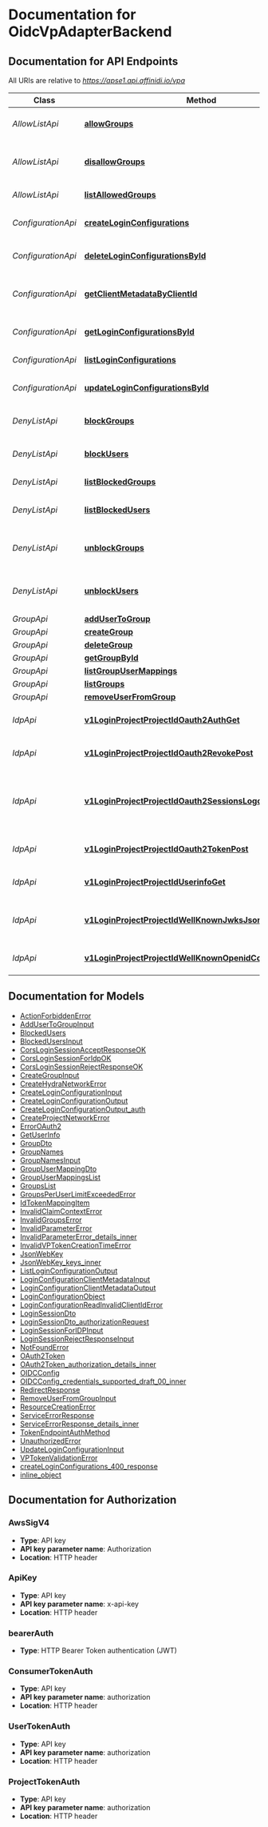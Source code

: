# Documentation for OidcVpAdapterBackend

<a name="documentation-for-api-endpoints"></a>

## Documentation for API Endpoints

All URIs are relative to *https://apse1.api.affinidi.io/vpa*

| Class              | Method                                                                                                                              | HTTP request                                                           | Description                                           |
| ------------------ | ----------------------------------------------------------------------------------------------------------------------------------- | ---------------------------------------------------------------------- | ----------------------------------------------------- |
| _AllowListApi_     | [**allowGroups**](Apis/AllowListApi.md#allowgroups)                                                                                 | **POST** /v1/allow-list/groups/add                                     | Allow Single or Multiple Groups                       |
| _AllowListApi_     | [**disallowGroups**](Apis/AllowListApi.md#disallowgroups)                                                                           | **POST** /v1/allow-list/groups/remove                                  | Disallow Single or Multiple Groups                    |
| _AllowListApi_     | [**listAllowedGroups**](Apis/AllowListApi.md#listallowedgroups)                                                                     | **GET** /v1/allow-list/groups                                          | Get Allowed Groups                                    |
| _ConfigurationApi_ | [**createLoginConfigurations**](Apis/ConfigurationApi.md#createloginconfigurations)                                                 | **POST** /v1/login/configurations                                      | Create a new login configuration                      |
| _ConfigurationApi_ | [**deleteLoginConfigurationsById**](Apis/ConfigurationApi.md#deleteloginconfigurationsbyid)                                         | **DELETE** /v1/login/configurations/{configurationId}                  | Delete login configurations by ID                     |
| _ConfigurationApi_ | [**getClientMetadataByClientId**](Apis/ConfigurationApi.md#getclientmetadatabyclientid)                                             | **GET** /v1/login/configurations/metadata/{clientId}                   | Get Client Metadata By OAuth 2.0 Client ID            |
| _ConfigurationApi_ | [**getLoginConfigurationsById**](Apis/ConfigurationApi.md#getloginconfigurationsbyid)                                               | **GET** /v1/login/configurations/{configurationId}                     | Get login configuration by ID                         |
| _ConfigurationApi_ | [**listLoginConfigurations**](Apis/ConfigurationApi.md#listloginconfigurations)                                                     | **GET** /v1/login/configurations                                       | List login configurations                             |
| _ConfigurationApi_ | [**updateLoginConfigurationsById**](Apis/ConfigurationApi.md#updateloginconfigurationsbyid)                                         | **PATCH** /v1/login/configurations/{configurationId}                   | Update login configurations by ID                     |
| _DenyListApi_      | [**blockGroups**](Apis/DenyListApi.md#blockgroups)                                                                                  | **POST** /v1/deny-list/groups/add                                      | Block Single or Multiple Groups                       |
| _DenyListApi_      | [**blockUsers**](Apis/DenyListApi.md#blockusers)                                                                                    | **POST** /v1/deny-list/users/add                                       | Block Single or Multiple user ids                     |
| _DenyListApi_      | [**listBlockedGroups**](Apis/DenyListApi.md#listblockedgroups)                                                                      | **GET** /v1/deny-list/groups                                           | Get Blocked Groups                                    |
| _DenyListApi_      | [**listBlockedUsers**](Apis/DenyListApi.md#listblockedusers)                                                                        | **GET** /v1/deny-list/users                                            | Get List of Blocked Users                             |
| _DenyListApi_      | [**unblockGroups**](Apis/DenyListApi.md#unblockgroups)                                                                              | **POST** /v1/deny-list/groups/remove                                   | Unblock Single or Multiple Groups                     |
| _DenyListApi_      | [**unblockUsers**](Apis/DenyListApi.md#unblockusers)                                                                                | **POST** /v1/deny-list/users/remove                                    | Unblock Single or Multiple user ids                   |
| _GroupApi_         | [**addUserToGroup**](Apis/GroupApi.md#addusertogroup)                                                                               | **POST** /v1/groups/{groupName}/users                                  |                                                       |
| _GroupApi_         | [**createGroup**](Apis/GroupApi.md#creategroup)                                                                                     | **POST** /v1/groups                                                    |                                                       |
| _GroupApi_         | [**deleteGroup**](Apis/GroupApi.md#deletegroup)                                                                                     | **DELETE** /v1/groups/{groupName}                                      |                                                       |
| _GroupApi_         | [**getGroupById**](Apis/GroupApi.md#getgroupbyid)                                                                                   | **GET** /v1/groups/{groupName}                                         |                                                       |
| _GroupApi_         | [**listGroupUserMappings**](Apis/GroupApi.md#listgroupusermappings)                                                                 | **GET** /v1/groups/{groupName}/users                                   |                                                       |
| _GroupApi_         | [**listGroups**](Apis/GroupApi.md#listgroups)                                                                                       | **GET** /v1/groups                                                     |                                                       |
| _GroupApi_         | [**removeUserFromGroup**](Apis/GroupApi.md#removeuserfromgroup)                                                                     | **DELETE** /v1/groups/{groupName}/users                                |                                                       |
| _IdpApi_           | [**v1LoginProjectProjectIdOauth2AuthGet**](Apis/IdpApi.md#v1loginprojectprojectidoauth2authget)                                     | **GET** /v1/login/project/{projectId}/oauth2/auth                      | OAuth 2.0 Authorize Endpoint                          |
| _IdpApi_           | [**v1LoginProjectProjectIdOauth2RevokePost**](Apis/IdpApi.md#v1loginprojectprojectidoauth2revokepost)                               | **POST** /v1/login/project/{projectId}/oauth2/revoke                   | Revoke OAuth 2.0 Access or Refresh Token              |
| _IdpApi_           | [**v1LoginProjectProjectIdOauth2SessionsLogoutGet**](Apis/IdpApi.md#v1loginprojectprojectidoauth2sessionslogoutget)                 | **GET** /v1/login/project/{projectId}/oauth2/sessions/logout           | OpenID Connect Front- and Back-channel Enabled Logout |
| _IdpApi_           | [**v1LoginProjectProjectIdOauth2TokenPost**](Apis/IdpApi.md#v1loginprojectprojectidoauth2tokenpost)                                 | **POST** /v1/login/project/{projectId}/oauth2/token                    | The OAuth 2.0 Token Endpoint                          |
| _IdpApi_           | [**v1LoginProjectProjectIdUserinfoGet**](Apis/IdpApi.md#v1loginprojectprojectiduserinfoget)                                         | **GET** /v1/login/project/{projectId}/userinfo                         | OpenID Connect Userinfo                               |
| _IdpApi_           | [**v1LoginProjectProjectIdWellKnownJwksJsonGet**](Apis/IdpApi.md#v1loginprojectprojectidwellknownjwksjsonget)                       | **GET** /v1/login/project/{projectId}/.well-known/jwks.json            | Discover Well-Known JSON Web Keys                     |
| _IdpApi_           | [**v1LoginProjectProjectIdWellKnownOpenidConfigurationGet**](Apis/IdpApi.md#v1loginprojectprojectidwellknownopenidconfigurationget) | **GET** /v1/login/project/{projectId}/.well-known/openid-configuration | OpenID Connect Discovery                              |

<a name="documentation-for-models"></a>

## Documentation for Models

- [ActionForbiddenError](./Models/ActionForbiddenError.md)
- [AddUserToGroupInput](./Models/AddUserToGroupInput.md)
- [BlockedUsers](./Models/BlockedUsers.md)
- [BlockedUsersInput](./Models/BlockedUsersInput.md)
- [CorsLoginSessionAcceptResponseOK](./Models/CorsLoginSessionAcceptResponseOK.md)
- [CorsLoginSessionForIdpOK](./Models/CorsLoginSessionForIdpOK.md)
- [CorsLoginSessionRejectResponseOK](./Models/CorsLoginSessionRejectResponseOK.md)
- [CreateGroupInput](./Models/CreateGroupInput.md)
- [CreateHydraNetworkError](./Models/CreateHydraNetworkError.md)
- [CreateLoginConfigurationInput](./Models/CreateLoginConfigurationInput.md)
- [CreateLoginConfigurationOutput](./Models/CreateLoginConfigurationOutput.md)
- [CreateLoginConfigurationOutput_auth](./Models/CreateLoginConfigurationOutput_auth.md)
- [CreateProjectNetworkError](./Models/CreateProjectNetworkError.md)
- [ErrorOAuth2](./Models/ErrorOAuth2.md)
- [GetUserInfo](./Models/GetUserInfo.md)
- [GroupDto](./Models/GroupDto.md)
- [GroupNames](./Models/GroupNames.md)
- [GroupNamesInput](./Models/GroupNamesInput.md)
- [GroupUserMappingDto](./Models/GroupUserMappingDto.md)
- [GroupUserMappingsList](./Models/GroupUserMappingsList.md)
- [GroupsList](./Models/GroupsList.md)
- [GroupsPerUserLimitExceededError](./Models/GroupsPerUserLimitExceededError.md)
- [IdTokenMappingItem](./Models/IdTokenMappingItem.md)
- [InvalidClaimContextError](./Models/InvalidClaimContextError.md)
- [InvalidGroupsError](./Models/InvalidGroupsError.md)
- [InvalidParameterError](./Models/InvalidParameterError.md)
- [InvalidParameterError_details_inner](./Models/InvalidParameterError_details_inner.md)
- [InvalidVPTokenCreationTimeError](./Models/InvalidVPTokenCreationTimeError.md)
- [JsonWebKey](./Models/JsonWebKey.md)
- [JsonWebKey_keys_inner](./Models/JsonWebKey_keys_inner.md)
- [ListLoginConfigurationOutput](./Models/ListLoginConfigurationOutput.md)
- [LoginConfigurationClientMetadataInput](./Models/LoginConfigurationClientMetadataInput.md)
- [LoginConfigurationClientMetadataOutput](./Models/LoginConfigurationClientMetadataOutput.md)
- [LoginConfigurationObject](./Models/LoginConfigurationObject.md)
- [LoginConfigurationReadInvalidClientIdError](./Models/LoginConfigurationReadInvalidClientIdError.md)
- [LoginSessionDto](./Models/LoginSessionDto.md)
- [LoginSessionDto_authorizationRequest](./Models/LoginSessionDto_authorizationRequest.md)
- [LoginSessionForIDPInput](./Models/LoginSessionForIDPInput.md)
- [LoginSessionRejectResponseInput](./Models/LoginSessionRejectResponseInput.md)
- [NotFoundError](./Models/NotFoundError.md)
- [OAuth2Token](./Models/OAuth2Token.md)
- [OAuth2Token_authorization_details_inner](./Models/OAuth2Token_authorization_details_inner.md)
- [OIDCConfig](./Models/OIDCConfig.md)
- [OIDCConfig_credentials_supported_draft_00_inner](./Models/OIDCConfig_credentials_supported_draft_00_inner.md)
- [RedirectResponse](./Models/RedirectResponse.md)
- [RemoveUserFromGroupInput](./Models/RemoveUserFromGroupInput.md)
- [ResourceCreationError](./Models/ResourceCreationError.md)
- [ServiceErrorResponse](./Models/ServiceErrorResponse.md)
- [ServiceErrorResponse_details_inner](./Models/ServiceErrorResponse_details_inner.md)
- [TokenEndpointAuthMethod](./Models/TokenEndpointAuthMethod.md)
- [UnauthorizedError](./Models/UnauthorizedError.md)
- [UpdateLoginConfigurationInput](./Models/UpdateLoginConfigurationInput.md)
- [VPTokenValidationError](./Models/VPTokenValidationError.md)
- [createLoginConfigurations_400_response](./Models/createLoginConfigurations_400_response.md)
- [inline_object](./Models/inline_object.md)

<a name="documentation-for-authorization"></a>

## Documentation for Authorization

<a name="AwsSigV4"></a>

### AwsSigV4

- **Type**: API key
- **API key parameter name**: Authorization
- **Location**: HTTP header

<a name="ApiKey"></a>

### ApiKey

- **Type**: API key
- **API key parameter name**: x-api-key
- **Location**: HTTP header

<a name="bearerAuth"></a>

### bearerAuth

- **Type**: HTTP Bearer Token authentication (JWT)

<a name="ConsumerTokenAuth"></a>

### ConsumerTokenAuth

- **Type**: API key
- **API key parameter name**: authorization
- **Location**: HTTP header

<a name="UserTokenAuth"></a>

### UserTokenAuth

- **Type**: API key
- **API key parameter name**: authorization
- **Location**: HTTP header

<a name="ProjectTokenAuth"></a>

### ProjectTokenAuth

- **Type**: API key
- **API key parameter name**: authorization
- **Location**: HTTP header
